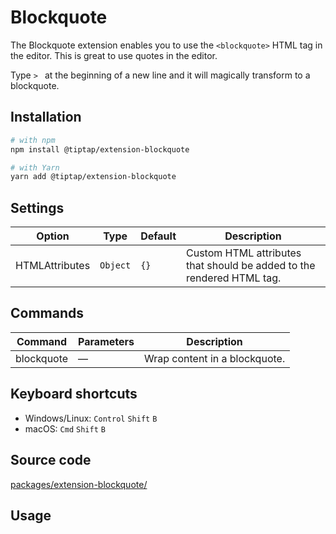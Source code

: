 # Blockquote

The Blockquote extension enables you to use the `<blockquote>` HTML tag in the editor. This is great to use quotes in the editor.

Type <code>>&nbsp;</code> at the beginning of a new line and it will magically transform to a blockquote.

## Installation
```bash
# with npm
npm install @tiptap/extension-blockquote

# with Yarn
yarn add @tiptap/extension-blockquote
```

## Settings
| Option         | Type     | Default | Description                                                           |
| -------------- | -------- | ------- | --------------------------------------------------------------------- |
| HTMLAttributes | `Object` | `{}`    | Custom HTML attributes that should be added to the rendered HTML tag. |

## Commands
| Command    | Parameters | Description                   |
| ---------- | ---------- | ----------------------------- |
| blockquote | —          | Wrap content in a blockquote. |

## Keyboard shortcuts
* Windows/Linux: `Control`&nbsp;`Shift`&nbsp;`B`
* macOS: `Cmd`&nbsp;`Shift`&nbsp;`B`

## Source code
[packages/extension-blockquote/](https://github.com/ueberdosis/tiptap-next/blob/main/packages/extension-blockquote/)

## Usage
<demo name="Nodes/Blockquote" highlight="3-5,17,36" />
